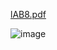 [lAB8.pdf](https://github.com/user-attachments/files/17537446/lAB8.pdf)


![image](https://github.com/user-attachments/assets/85ea7e01-f719-451a-937c-467458318386)
